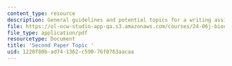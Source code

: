 ```yaml
---
content_type: resource
description: General guidelines and potential topics for a writing assignment on bioethics.
file: https://ol-ocw-studio-app-qa.s3.amazonaws.com/courses/24-06j-bioethics-spring-2009/1220f80bad741362c59076f0763aacaa_MIT24_06Js09_assn02.pdf
file_type: application/pdf
resourcetype: Document
title: 'Second Paper Topic '
uid: 1220f80b-ad74-1362-c590-76f0763aacaa
---
```

